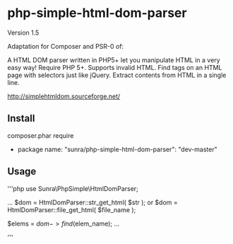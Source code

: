 php-simple-html-dom-parser
==========================

Version 1.5

Adaptation for Composer and PSR-0 of:

A HTML DOM parser written in PHP5+ let you manipulate HTML in a very easy way!
Require PHP 5+.
Supports invalid HTML.
Find tags on an HTML page with selectors just like jQuery.
Extract contents from HTML in a single line.

http://simplehtmldom.sourceforge.net/


Install
-------

 composer.phar require
  - package name: "sunra/php-simple-html-dom-parser": "dev-master"


Usage
-----

'''php
use Sunra\PhpSimple\HtmlDomParser;

...
$dom = HtmlDomParser::str_get_html( $str );
or 
$dom = HtmlDomParser::file_get_html( $file_name );

$elems = $dom->find($elem_name);
...

'''
